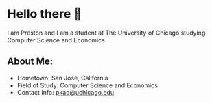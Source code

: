 # Hello there 👋

I am Preston and I am a student at The University of Chicago studying Computer Science and Economics 

## About Me: 

- Hometown: San Jose, California
- Field of Study: Computer Science and Economics
- Contact Info: pkao@uchicago.edu
